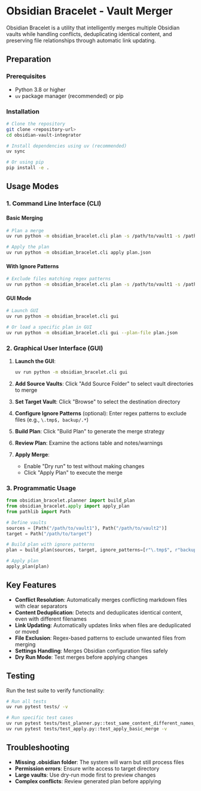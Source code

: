 # Obsidian Bracelet - Vault Merger

Obsidian Bracelet is a utility that intelligently merges multiple Obsidian vaults while handling conflicts, deduplicating identical content, and preserving file relationships through automatic link updating.

## Preparation

### Prerequisites
- Python 3.8 or higher
- `uv` package manager (recommended) or pip

### Installation
```bash
# Clone the repository
git clone <repository-url>
cd obsidian-vault-integrator

# Install dependencies using uv (recommended)
uv sync

# Or using pip
pip install -e .
```

## Usage Modes

### 1. Command Line Interface (CLI)

#### Basic Merging
```bash
# Plan a merge
uv run python -m obsidian_bracelet.cli plan -s /path/to/vault1 -s /path/to/vault2 -t /path/to/target -o plan.json

# Apply the plan
uv run python -m obsidian_bracelet.cli apply plan.json
```

#### With Ignore Patterns
```bash
# Exclude files matching regex patterns
uv run python -m obsidian_bracelet.cli plan -s /path/to/vault1 -s /path/to/vault2 -t /path/to/target -i "\\.tmp$" -i "backup/.*" -o plan.json
```

#### GUI Mode
```bash
# Launch GUI
uv run python -m obsidian_bracelet.cli gui

# Or load a specific plan in GUI
uv run python -m obsidian_bracelet.cli gui --plan-file plan.json
```

### 2. Graphical User Interface (GUI)

1. **Launch the GUI**:
   ```bash
   uv run python -m obsidian_bracelet.cli gui
   ```

2. **Add Source Vaults**: Click "Add Source Folder" to select vault directories to merge

3. **Set Target Vault**: Click "Browse" to select the destination directory

4. **Configure Ignore Patterns** (optional): Enter regex patterns to exclude files (e.g., `\.tmp$, backup/.*`)

5. **Build Plan**: Click "Build Plan" to generate the merge strategy

6. **Review Plan**: Examine the actions table and notes/warnings

7. **Apply Merge**: 
   - Enable "Dry run" to test without making changes
   - Click "Apply Plan" to execute the merge

### 3. Programmatic Usage

```python
from obsidian_bracelet.planner import build_plan
from obsidian_bracelet.apply import apply_plan
from pathlib import Path

# Define vaults
sources = [Path("/path/to/vault1"), Path("/path/to/vault2")]
target = Path("/path/to/target")

# Build plan with ignore patterns
plan = build_plan(sources, target, ignore_patterns=[r"\.tmp$", r"backup/.*"])

# Apply plan
apply_plan(plan)
```

## Key Features

- **Conflict Resolution**: Automatically merges conflicting markdown files with clear separators
- **Content Deduplication**: Detects and deduplicates identical content, even with different filenames
- **Link Updating**: Automatically updates links when files are deduplicated or moved
- **File Exclusion**: Regex-based patterns to exclude unwanted files from merging
- **Settings Handling**: Merges Obsidian configuration files safely
- **Dry Run Mode**: Test merges before applying changes

## Testing

Run the test suite to verify functionality:

```bash
# Run all tests
uv run pytest tests/ -v

# Run specific test cases
uv run pytest tests/test_planner.py::test_same_content_different_names_deduplication -v
uv run pytest tests/test_apply.py::test_apply_basic_merge -v
```

## Troubleshooting

- **Missing .obsidian folder**: The system will warn but still process files
- **Permission errors**: Ensure write access to target directory
- **Large vaults**: Use dry-run mode first to preview changes
- **Complex conflicts**: Review generated plan before applying